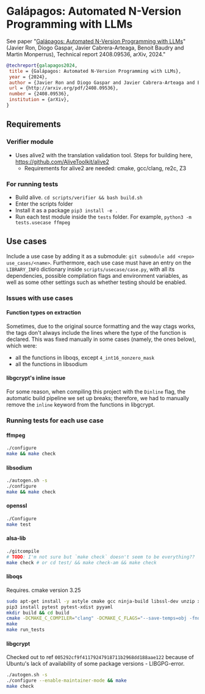 # Galápagos: Automated N-Version Programming with LLMs

See paper "[Galápagos: Automated N-Version Programming with LLMs](http://arxiv.org/pdf/2408.09536)" (Javier Ron, Diogo Gaspar, Javier Cabrera-Arteaga, Benoit Baudry and Martin Monperrus), Technical report 2408.09536, arXiv, 2024."

```bibtex
@techreport{galapagos2024,
 title = {Galápagos: Automated N-Version Programming with LLMs},
 year = {2024},
 author = {Javier Ron and Diogo Gaspar and Javier Cabrera-Arteaga and Benoit Baudry and Martin Monperrus},
 url = {http://arxiv.org/pdf/2408.09536},
 number = {2408.09536},
 institution = {arXiv},
}
```

## Requirements

### Verifier module
- Uses alive2 with the translation validation tool. Steps for building here, https://github.com/AliveToolkit/alive2
    - Requirements for alive2 are needed: cmake, gcc/clang, re2c, Z3

### For running tests

- Build alive. `cd scripts/verifier && bash build.sh`
- Enter the scripts folder
- Install it as a package `pip3 install -e .`
- Run each test module inside the `tests` folder. For example, `python3 -m tests.usecase ffmpeg`

## Use cases

Include a use case by adding it as a submodule: `git submodule add <repo> use_cases/<name>`.
Furthermore, each use case must have an entry on the `LIBRARY_INFO` dictionary
inside `scripts/usecase/case.py`, with all its dependencies, possible compilation flags
and environment variables, as well as some other settings such as whether testing
should be enabled.

### Issues with use cases

#### Function types on extraction

Sometimes, due to the original source formatting and the way ctags works, the tags
don't always include the lines where the type of the function is declared. This
was fixed manually in some cases (namely, the ones below), which were:

- all the functions in liboqs, except `4_int16_nonzero_mask`
- all the functions in libsodium

#### libgcrypt's inline issue

For some reason, when compiling this project with the `Dinline` flag, the automatic
build pipeline we set up breaks; therefore, we had to manually remove the `inline`
keyword from the functions in libgcrypt.

### Running tests for each use case

#### ffmpeg

```sh
./configure
make && make check
```

#### libsodium

```sh
./autogen.sh -s
./configure
make && make check
```

#### openssl

```sh
./Configure
make test
```


#### alsa-lib

```sh
./gitcompile
# TODO: I'm not sure but `make check` doesn't seem to be everything??
make check # or cd test/ && make check-am && make check
```

#### liboqs
Requires. cmake version 3.25
```sh
sudo apt-get install -y astyle cmake gcc ninja-build libssl-dev unzip xsltproc doxygen graphviz valgrind
pip3 install pytest pytest-xdist pyyaml
mkdir build && cd build
cmake -DCMAKE_C_COMPILER="clang" -DCMAKE_C_FLAGS="--save-temps=obj -fno-strict-aliasing"  -DOQS_USE_OPENSSL=ON -DBUILD_SHARED_LIBS=ON -DCMAKE_INSTALL_PREFIX=/usr -DOPENSSL_ROOT_DIR=/usr/lib/x86_64-linux-gnu ..
make
make run_tests
```

#### libgcrypt

Checked out to ref `005292cf9f41179247918711b2968dd188aae122` because of Ubuntu's lack of availability of some package
versions - LIBGPG-error.

```sh
./autogen.sh -s
./configure --enable-maintainer-mode && make
make check
```
